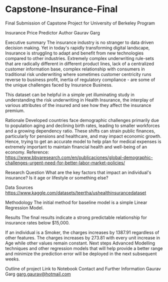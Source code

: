 # Capstone-Insurance-Final
Final Submission of Capstone Project for University of Berkeley Program

Insurance Price Predictor
Author Gaurav Garg

Executive summary
The insurance industry is no stranger to data driven decision making. Yet in today's rapidly transforming digital landscape, Insurance is struggling to adapt and benefit from new technologies compared to other industries. Extremely complex underwriting rule-sets that are radically different in different product lines, lack of a centralized customer information base, complex relationship with consumers in traditional risk underwriting where sometimes customer centricity runs reverse to business profit, inertia of regulatory compliance - are some of the unique challenges faced by Insurance Business.

This dataset can be helpful in a simple yet illuminating study in understanding the risk underwriting in Health Insurance, the interplay of various attributes of the insured and see how they affect the insurance premium.

Rationale
Developed countries face demographic challenges primarily due to population aging and declining birth rates, leading to smaller workforces and a growing dependency ratio. These shifts can strain public finances, particularly for pensions and healthcare, and may impact economic growth. Hence, trying to get an accurate model to help plan for medical expenses is extremely important to maintain financial health and well-being of an economy. Reference: https://www.bbvaresearch.com/en/publicaciones/global-demographic-challenges-urgent-need-for-better-labor-market-policies/

Research Question
What are the key factors that impact an individual's insurance? Is it age or lifestyle or something else?

Data Sources
https://www.kaggle.com/datasets/teertha/ushealthinsurancedataset

Methodology
The initial method for baseline model is a simple Linear Regression Model.

Results
The final results indicate a strong predictable relationship for insurance rates below $15,000.

If an individual is a Smoker, the charges increases by 1387.91 regardless of other features.
The charges increases by 273.81 with every unit increase in Age while other values remain constant.
Next steps
Advanced Modelling techniques and other regression models that will help provide a better range and minimize the prediction error will be deployed in the next subsequent weeks.

Outline of project
Link to Notebook
Contact and Further Information
Gaurav Garg garg.gaurav@hotmail.com
